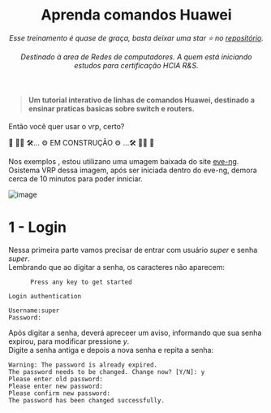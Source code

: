 <div align="center">
<h1>Aprenda comandos Huawei</h1>
<i>Esse treinamento é quase de graça, basta deixar uma star ⭐ no <a href="https://github.com/jadsnet/huawei_cli">repositório</a>.</i>

<i>Destinado à area de Redes de computadores. A quem está iniciando estudos para certificação HCIA R&S.</i><br>
</div>
<br>

> <h4>Um tutorial interativo de linhas de comandos Huawei, destinado a ensinar praticas basicas sobre switch e routers.</h3>

Então você quer usar o vrp, certo?


🚨 🚧🚧 🛠... ⚙ EM CONSTRUÇÃO ⚙ ...🛠 🚧🚧 🚨

Nos exemplos , estou utilizano uma umagem baixada do site <a href="https://www.eve-ng.net/index.php/documentation/howtos/huawei-ar1000v/">eve-ng</a>.
Osistema VRP dessa imagem, após ser iniciada dentro do eve-ng, demora cerca de 10 minutos para poder inniciar.

![image](https://user-images.githubusercontent.com/48611984/109405469-86731b80-794f-11eb-97eb-f4ca04e5becf.png)

<h1>1 - Login</h1>
Nessa primeira parte vamos precisar de entrar com usuário <i>super</i> e senha <i>super</i>.<br>
Lembrando que ao digitar a senha, os caracteres não aparecem: 

```
      Press any key to get started
     
Login authentication

Username:super
Password:
```
Após digitar a senha, deverá apreceer um aviso, informando que sua senha expirou, para modificar pressione <i>y</i>.<br>
Digite a senha antiga e depois a nova senha e repita a senha:

 ```
 Warning: The password is already expired.
The password needs to be changed. Change now? [Y/N]: y
Please enter old password:
Please enter new password:
Please confirm new password:
The password has been changed successfully.
```
